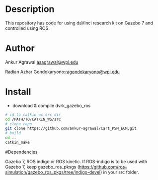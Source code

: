 Description
====================
This repository has code for using daVinci research kit on Gazebo 7 and controlled using ROS.

# Author

Ankur Agrawal:asagrawal@wpi.edu

Radian Azhar Gondokaryono:ragondokaryono@wpi.edu


# Install
* download & compile dvrk_gazebo_ros

```sh
# cd to catkin ws src dir
cd /PATH/TO/CATKIN_WS/src
# clone repo
git clone https://github.com/ankur-agrawal/Cart_PSM_ECM.git
# build
cd ..
catkin_make
```

#Dependencies

Gazebo 7, ROS indigo or ROS kinetic. If ROS-indigo is to be used with Gazebo 7, keep gazebo_ros_pksgs (https://github.com/ros-simulation/gazebo_ros_pkgs/tree/indigo-devel) in your src folder.
